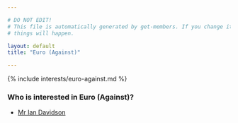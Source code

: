 ```yaml
---

# DO NOT EDIT!
# This file is automatically generated by get-members. If you change it, bad
# things will happen.

layout: default
title: "Euro (Against)"

---
```


{% include interests/euro-against.md %}

### Who is interested in Euro (Against)?


* [Mr Ian Davidson](members/mr-ian-davidson.html)
